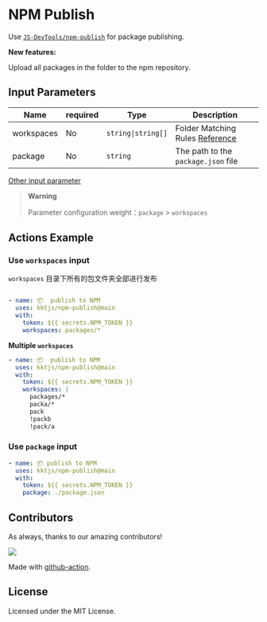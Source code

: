 NPM Publish
===

Use [`JS-DevTools/npm-publish`](https://github.com/JS-DevTools/npm-publish) for package publishing.

**New features:**

Upload all packages in the folder to the npm repository.

## Input Parameters

| Name  | required | Type | Description  |
|------|---|-----|------|
| workspaces | No |`string\|string[]` | Folder Matching Rules [Reference](https://www.npmjs.com/package/fast-glob) |
| package | No | `string` | The path to the `package.json` file |

[Other input parameter](https://github.com/JS-DevTools/npm-publish)



> **Warning**
> 
> Parameter configuration weight：`package` > `workspaces`


## Actions Example

### Use `workspaces` input

`workspaces` 目录下所有的包文件夹全部进行发布

```yml

- name: 📦  publish to NPM
  uses: kktjs/npm-publish@main
  with:
    token: ${{ secrets.NPM_TOKEN }}
    workspaces: packages/*
```

**Multiple `workspaces`**

```yml
- name: 📦  publish to NPM
  uses: kktjs/npm-publish@main
  with:
    token: ${{ secrets.NPM_TOKEN }}
    workspaces: |
      packages/*
      packa/*
      pack
      !packb
      !pack/a
```

### Use `package` input

```yml
- name: 📦 publish to NPM
  uses: kktjs/npm-publish@main
  with:
    token: ${{ secrets.NPM_TOKEN }}
    package: ./package.json

```

## Contributors

As always, thanks to our amazing contributors!

<a href="https://github.com/kktjs/npm-publish/graphs/contributors">
  <img src="https://kktjs.github.io/npm-publish/CONTRIBUTORS.svg" />
</a>

Made with [github-action](https://github.com/jaywcjlove/github-action-contributors).

## License

Licensed under the MIT License.
